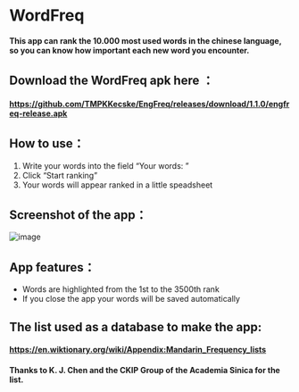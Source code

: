 # WordFreq
#### This app can rank the 10.000 most used words in the chinese language, so you can know how important each new word you encounter. 
## Download the WordFreq apk here ： 
#### https://github.com/TMPKKecske/EngFreq/releases/download/1.1.0/engfreq-release.apk
## How to use：
1. Write your words into the field “Your words: ”
2. Click “Start ranking”
3. Your words will appear ranked in a little speadsheet
## Screenshot of the app：
![image](https://github.com/TMPKKecske/WordFreq/assets/60364668/343ced17-dfc4-42fd-8368-c60e04dd9115)
## App features：
- Words are highlighted from the 1st to the 3500th rank
- If you close the app your words will be saved automatically 
## The list used as a database to make the app:
#### https://en.wiktionary.org/wiki/Appendix:Mandarin_Frequency_lists
#### Thanks to K. J. Chen and the CKIP Group of the Academia Sinica for the list. 
